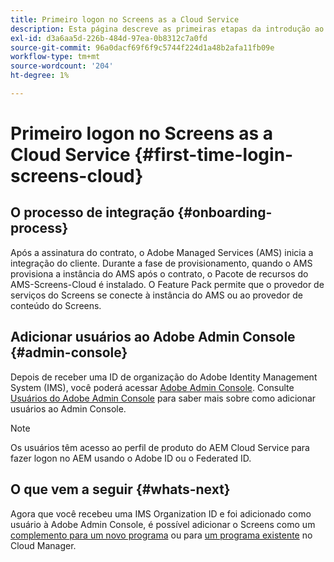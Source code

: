 ```yaml
---
title: Primeiro logon no Screens as a Cloud Service
description: Esta página descreve as primeiras etapas da introdução ao Screens as a Cloud Service.
exl-id: d3a6aa5d-226b-484d-97ea-0b8312c7a0fd
source-git-commit: 96a0dacf69f6f9c5744f224d1a48b2afa11fb09e
workflow-type: tm+mt
source-wordcount: '204'
ht-degree: 1%

---
```


# Primeiro logon no Screens as a Cloud Service {#first-time-login-screens-cloud}


## O processo de integração {#onboarding-process}

Após a assinatura do contrato, o Adobe Managed Services (AMS) inicia a integração do cliente. Durante a fase de provisionamento, quando o AMS provisiona a instância do AMS após o contrato, o Pacote de recursos do AMS-Screens-Cloud é instalado. O Feature Pack permite que o provedor de serviços do Screens se conecte à instância do AMS ou ao provedor de conteúdo do Screens.

## Adicionar usuários ao Adobe Admin Console {#admin-console}

Depois de receber uma ID de organização do Adobe Identity Management System (IMS), você poderá acessar [Adobe Admin Console](https://adminconsole.adobe.com/). Consulte [Usuários do Adobe Admin Console](https://helpx.adobe.com/enterprise/admin-guide.html/enterprise/using/users.ug.html) para saber mais sobre como adicionar usuários ao Admin Console.

>[!NOTE]
>Os usuários têm acesso ao perfil de produto do AEM Cloud Service para fazer logon no AEM usando o Adobe ID ou o Federated ID.

## O que vem a seguir {#whats-next}

Agora que você recebeu uma IMS Organization ID e foi adicionado como usuário à Adobe Admin Console, é possível adicionar o Screens como um [complemento para um novo programa](/help/screens-cloud/onboarding-screens-cloud/add-on-new-program-screens-cloud.md) ou para [um programa existente](/help/screens-cloud/onboarding-screens-cloud/add-on-existing-program-screens-cloud.md) no Cloud Manager.
